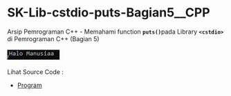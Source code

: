 # SK-Lib-cstdio-puts-Bagian5__CPP
Arsip Pemrograman C++ - Memahami function <code><b>puts()</b></code>pada Library <code><b>&lt;cstdio></b></code> di Pemrograman C++ (Bagian 5)<br><br>
<img src="https://github.com/RizkyKhapidsyah/SK-Lib-cstdio-puts-Bagian5__CPP/blob/master/SK-Lib-cstdio-puts-Bagian5__CPP/x64/result/001.PNG"><br><br>
Lihat Source Code : <br>
- <a href="https://github.com/RizkyKhapidsyah/SK-Lib-cstdio-puts-Bagian5__CPP/blob/master/SK-Lib-cstdio-puts-Bagian5__CPP/Source.cpp">Program</a>
